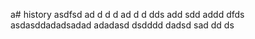 a# history
asdfsd
ad
d
d
d
ad
d
d
dds
add
sdd
addd
dfds
asdasddadadsadad
adadasd
dsdddd
dadsd
sad
dd
ds
